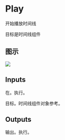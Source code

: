 # Play

开始播放时间线

目标是时间线组件

## 图示

![]($-20221218-18282685.png)

## Inputs

在。执行。

目标。时间线组件对象参考。 

## Outputs

输出。执行。
